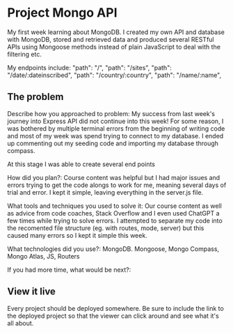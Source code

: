 # Project Mongo API

My first week learning about MongoDB. I created my own API and database with MongoDB, stored and retrieved data and produced several RESTful APIs using Mongoose methods instead of plain JavaScript to deal with the filtering etc.

My endpoints include: 
    "path": "/",
    "path": "/sites",
    "path": "/date/:dateinscribed",
    "path": "/country/:country",
    "path": "/name/:name",

## The problem

Describe how you approached to problem: My success from last week's journey into Express API did not continue into this week! For some reason, I was bothered by multiple terminal errors from the beginning of writing code and most of my week was spend trying to connect to my database. I ended up commenting out my seeding code and importing my database through compass.

At this stage I was able to create several end points

How did you plan?: Course content was helpful but I had major issues and errors trying to get the code alongs to work for me, meaning several days of trial and error. I kept it simple, leaving everything in the server.js file.

What tools and techniques you used to solve it: Our course content as well as advice from code coaches, Stack Overflow and I even used ChatGPT a few times while trying to solve errors. I attempted to separate my code into the recomented file structure (eg. with routes, mode, server) but this caused many errors so I kept it simple this week.

What technologies did you use?: MongoDB. Mongoose, Mongo Compass, Mongo Atlas, JS, Routers

If you had more time, what would be next?: 

## View it live

Every project should be deployed somewhere. Be sure to include the link to the deployed project so that the viewer can click around and see what it's all about.
